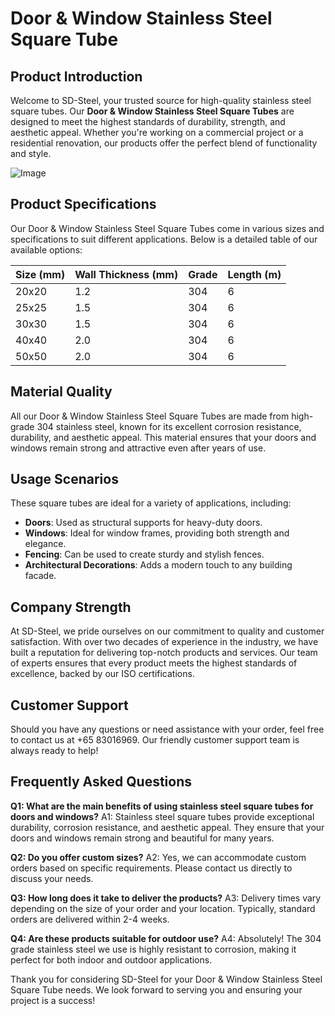 # Door & Window Stainless Steel Square Tube

## Product Introduction

Welcome to SD-Steel, your trusted source for high-quality stainless steel square tubes. Our **Door & Window Stainless Steel Square Tubes** are designed to meet the highest standards of durability, strength, and aesthetic appeal. Whether you're working on a commercial project or a residential renovation, our products offer the perfect blend of functionality and style.

![Image](https://github.com/user-attachments/assets/2567258e-e124-4816-932d-1809bd27ef0b)

## Product Specifications

Our Door & Window Stainless Steel Square Tubes come in various sizes and specifications to suit different applications. Below is a detailed table of our available options:

| Size (mm) | Wall Thickness (mm) | Grade | Length (m) |
|-----------|---------------------|-------|------------|
| 20x20     | 1.2                 | 304   | 6          |
| 25x25     | 1.5                 | 304   | 6          |
| 30x30     | 1.5                 | 304   | 6          |
| 40x40     | 2.0                 | 304   | 6          |
| 50x50     | 2.0                 | 304   | 6          |

## Material Quality

All our Door & Window Stainless Steel Square Tubes are made from high-grade 304 stainless steel, known for its excellent corrosion resistance, durability, and aesthetic appeal. This material ensures that your doors and windows remain strong and attractive even after years of use.

## Usage Scenarios

These square tubes are ideal for a variety of applications, including:

- **Doors**: Used as structural supports for heavy-duty doors.
- **Windows**: Ideal for window frames, providing both strength and elegance.
- **Fencing**: Can be used to create sturdy and stylish fences.
- **Architectural Decorations**: Adds a modern touch to any building facade.

## Company Strength

At SD-Steel, we pride ourselves on our commitment to quality and customer satisfaction. With over two decades of experience in the industry, we have built a reputation for delivering top-notch products and services. Our team of experts ensures that every product meets the highest standards of excellence, backed by our ISO certifications.

## Customer Support

Should you have any questions or need assistance with your order, feel free to contact us at +65 83016969. Our friendly customer support team is always ready to help!

## Frequently Asked Questions

**Q1: What are the main benefits of using stainless steel square tubes for doors and windows?**
A1: Stainless steel square tubes provide exceptional durability, corrosion resistance, and aesthetic appeal. They ensure that your doors and windows remain strong and beautiful for many years.

**Q2: Do you offer custom sizes?**
A2: Yes, we can accommodate custom orders based on specific requirements. Please contact us directly to discuss your needs.

**Q3: How long does it take to deliver the products?**
A3: Delivery times vary depending on the size of your order and your location. Typically, standard orders are delivered within 2-4 weeks.

**Q4: Are these products suitable for outdoor use?**
A4: Absolutely! The 304 grade stainless steel we use is highly resistant to corrosion, making it perfect for both indoor and outdoor applications.

Thank you for considering SD-Steel for your Door & Window Stainless Steel Square Tube needs. We look forward to serving you and ensuring your project is a success!